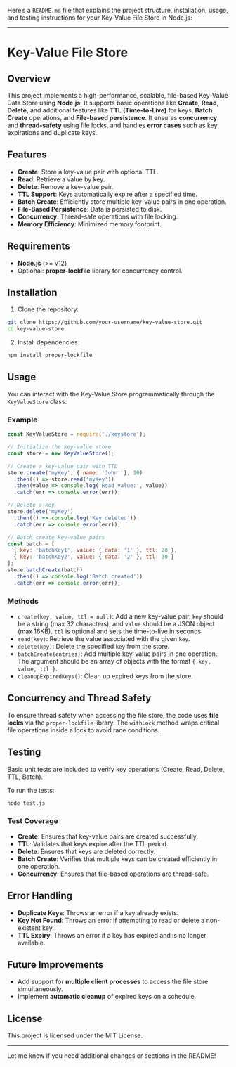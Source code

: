 Here’s a `README.md` file that explains the project structure, installation, usage, and testing instructions for your Key-Value File Store in Node.js:

---

# Key-Value File Store

## Overview

This project implements a high-performance, scalable, file-based Key-Value Data Store using **Node.js**. It supports basic operations like **Create**, **Read**, **Delete**, and additional features like **TTL (Time-to-Live)** for keys, **Batch Create** operations, and **File-based persistence**. It ensures **concurrency** and **thread-safety** using file locks, and handles **error cases** such as key expirations and duplicate keys.

## Features

- **Create**: Store a key-value pair with optional TTL.
- **Read**: Retrieve a value by key.
- **Delete**: Remove a key-value pair.
- **TTL Support**: Keys automatically expire after a specified time.
- **Batch Create**: Efficiently store multiple key-value pairs in one operation.
- **File-Based Persistence**: Data is persisted to disk.
- **Concurrency**: Thread-safe operations with file locking.
- **Memory Efficiency**: Minimized memory footprint.

## Requirements

- **Node.js** (>= v12)
- Optional: **proper-lockfile** library for concurrency control.

## Installation

1. Clone the repository:

```bash
git clone https://github.com/your-username/key-value-store.git
cd key-value-store
```

2. Install dependencies:

```bash
npm install proper-lockfile
```

## Usage

You can interact with the Key-Value Store programmatically through the `KeyValueStore` class.

### Example

```js
const KeyValueStore = require('./keystore');

// Initialize the key-value store
const store = new KeyValueStore();

// Create a key-value pair with TTL
store.create('myKey', { name: 'John' }, 10)
  .then(() => store.read('myKey'))
  .then(value => console.log('Read value:', value))
  .catch(err => console.error(err));

// Delete a key
store.delete('myKey')
  .then(() => console.log('Key deleted'))
  .catch(err => console.error(err));

// Batch create key-value pairs
const batch = [
  { key: 'batchKey1', value: { data: '1' }, ttl: 20 },
  { key: 'batchKey2', value: { data: '2' }, ttl: 30 }
];
store.batchCreate(batch)
  .then(() => console.log('Batch created'))
  .catch(err => console.error(err));
```

### Methods

- `create(key, value, ttl = null)`: Add a new key-value pair. `key` should be a string (max 32 characters), and `value` should be a JSON object (max 16KB). `ttl` is optional and sets the time-to-live in seconds.
- `read(key)`: Retrieve the value associated with the given `key`.
- `delete(key)`: Delete the specified `key` from the store.
- `batchCreate(entries)`: Add multiple key-value pairs in one operation. The argument should be an array of objects with the format `{ key, value, ttl }`.
- `cleanupExpiredKeys()`: Clean up expired keys from the store.

## Concurrency and Thread Safety

To ensure thread safety when accessing the file store, the code uses **file locks** via the `proper-lockfile` library. The `withLock` method wraps critical file operations inside a lock to avoid race conditions.

## Testing

Basic unit tests are included to verify key operations (Create, Read, Delete, TTL, Batch).

To run the tests:

```bash
node test.js
```

### Test Coverage

- **Create**: Ensures that key-value pairs are created successfully.
- **TTL**: Validates that keys expire after the TTL period.
- **Delete**: Ensures that keys are deleted correctly.
- **Batch Create**: Verifies that multiple keys can be created efficiently in one operation.
- **Concurrency**: Ensures that file-based operations are thread-safe.

## Error Handling

- **Duplicate Keys**: Throws an error if a key already exists.
- **Key Not Found**: Throws an error if attempting to read or delete a non-existent key.
- **TTL Expiry**: Throws an error if a key has expired and is no longer available.

## Future Improvements

- Add support for **multiple client processes** to access the file store simultaneously.
- Implement **automatic cleanup** of expired keys on a schedule.

## License

This project is licensed under the MIT License.

---

Let me know if you need additional changes or sections in the README!

